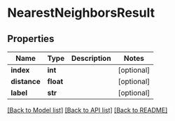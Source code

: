 # NearestNeighborsResult

## Properties
Name | Type | Description | Notes
------------ | ------------- | ------------- | -------------
**index** | **int** |  | [optional] 
**distance** | **float** |  | [optional] 
**label** | **str** |  | [optional] 

[[Back to Model list]](../README.md#documentation-for-models) [[Back to API list]](../README.md#documentation-for-api-endpoints) [[Back to README]](../README.md)


